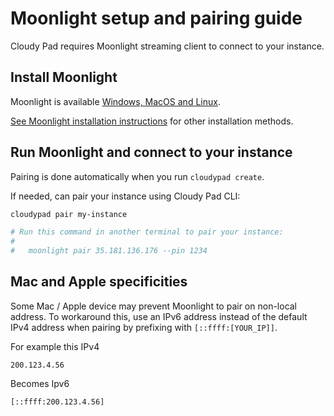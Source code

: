 # Moonlight setup and pairing guide

Cloudy Pad requires Moonlight streaming client to connect to your instance.

## Install Moonlight

Moonlight is available [Windows, MacOS and Linux](https://github.com/moonlight-stream/moonlight-qt/releases). 

[See Moonlight installation instructions](../help/moonlight-install-connect.html) for other installation methods.

## Run Moonlight and connect to your instance

Pairing is done automatically when you run `cloudypad create`.

If needed, can pair your instance using Cloudy Pad CLI:

```sh
cloudypad pair my-instance

# Run this command in another terminal to pair your instance:
#
#   moonlight pair 35.181.136.176 --pin 1234
```

## Mac and Apple specificities

Some Mac / Apple device may prevent Moonlight to pair on non-local address. To workaround this, use an IPv6 address instead of the default IPv4 address when pairing by prefixing with `[::ffff:[YOUR_IP]]`.

For example this IPv4

```
200.123.4.56
```

Becomes Ipv6

```
[::ffff:200.123.4.56]
```